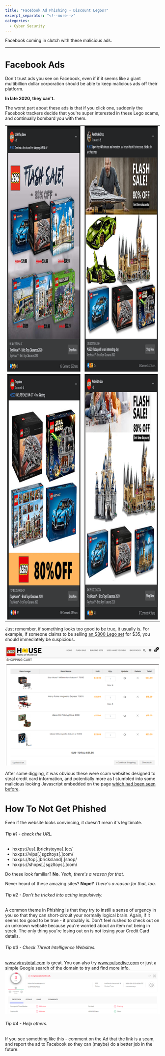 ```yaml
---
title: "Facebook Ad Phishing - Discount Legos!"
excerpt_separator: "<!--more-->"
categories:
  - Cyber Security
---
```


Facebook coming in clutch with these malicious ads.
<!--more-->


---
# Facebook Ads
Don't trust ads you see on Facebook, even if if it seems like a giant multibillion dollar corporation should be able to keep malicious ads off their platform.

**In late 2020, they can't.**

The worst part about these ads is that if you click one, suddenly the Facebook trackers decide that you're super interested in these Lego scams, and continually bombard you with them.

<table>
  <tr>
    <td><img src="/assets/images/fbscam/1.PNG" alt="1" width = 600px height = 800px ></td>
    <td><img src="/assets/images/fbscam/2.PNG" alt="2" width = 600px height = 800px ></td>
  </tr>
  <tr>
    <td><img src="/assets/images/fbscam/3.PNG" alt="3" width = 600px height = 800px ></td>
    <td><img src="/assets/images/fbscam/4.PNG" alt="4" width = 600px height = 800px ></td>
  </tr>
</table>

Just remember, if something looks too good to be true, it usually is. For example, if someone claims to be selling [an $800 Lego set](https://www.lego.com/en-us/product/millennium-falcon-75192) for $35, you should immediately be suspicious.

![toogood](/assets/images/fbscam/toogood.PNG "tooogood")

After some digging, it was obvious these were scam websites designed to steal credit card information, and potentially more as I stumbled into some malicious looking Javascript embedded on the page [which had been seen before](https://www.joesandbox.com/analysis/189402/0/pdf).

# How To Not Get Phished
Even if the website looks convincing, it doesn't mean it's legitimate. 

###### Tip #1 - check the URL.
* hxxps://us[.]brickstoyna[.]cc/
* hxxps://vips[.]sgzltoys[.]com/
* hxxps://top[.]bricksland[.]shop/
* hxxps://shops[.]sgzltoys[.]com/

Do these look familiar? **No.** 
*Yeah, there's a reason for that.*

Never heard of these amazing sites? **Nope?** 
*There's a reason for that, too.*

###### Tip #2 - Don't be tricked into acting impulsively.
A common theme in Phishing is that they try to instill a sense of urgency in you so that they can short-circuit your normally logical brain. 
Again, if it seems too good to be true - it probably is. Don't feel rushed to check out on an unknown website because you're worried about an item not being in stock. 
The only thing you're losing out on is not losing your Credit Card details.

###### Tip #3 - Check Threat Intelligence Websites.
www.virustotal.com is great. You can also try www.pulsedive.com or just a simple Google search of the domain to try and find more info.
![malicious](/assets/images/fbscam/virustotal.PNG "virustotal")

###### Tip #4 - Help others.
If you see something like this - comment on the Ad that the link is a scam, and report the ad to Facebook so they can (maybe) do a better job in the future.